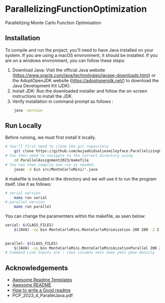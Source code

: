 # ParallelizingFunctionOptimization
Parallelizing Monte Carlo Function Optimisation

## Installation

To compile and run the project, you'll need to have Java installed on your system. If you are using a macOS environment, it should be installed. If you are on a windows environment, you can follow these steps:

1. Download Java: Visit the official Java website (https://www.oracle.com/java/technologies/javase-downloads.html) or the AdoptOpenJDK website (https://adoptopenjdk.net/) to download the Java Development Kit (JDK).
2. Install JDK: Run the downloaded installer and follow the on-screen instructions to install the JDK.
3. Verify installation in command prompt as follows : 

```bash 
    java -version 
```

## Run Locally

Before running, we must first install it locally. 


```bash 
# You'll first need to clone the git repository
    git clone https://github.com/mujaahidsaliesmileyface.ParallelizingFunctionOptimization
# You then need to navigate to the correct directory using 
    cd ParallelAssignment2023/makefile
# You can then compile and run as needed. 
    javac -d bin src/MonteCarloMini/*.java
```

A makefile is included in the directory and we will use it to run the program itself. Use it as follows: 
```bash 
# serial version
    make run serial
# parallel version
    make run parallel
```
You can change the paramemters within the makefile, as seen below: 
```bash 
serial: $(CLASS_FILES)
	$(JAVA) -cp bin MonteCarloMini.MonteCarloMinimization 200 200 -2 2 -2 2 0.5
	
	
parallel: $(CLASS_FILES)
	$(JAVA) -cp bin MonteCarloMini.MonteCarloMinimizationParallel 200 200 -2 2 -2 2 0.5
# Command Line Inputs are : rows columns xmin xmax ymin ymax density
```

## Acknowledgements

 - [Awesome Readme Templates](https://awesomeopensource.com/project/elangosundar/awesome-README-templates)
 - [Awesome README](https://github.com/matiassingers/awesome-readme)
 - [How to write a Good readme](https://bulldogjob.com/news/449-how-to-write-a-good-readme-for-your-github-project)
 - PCP_2023_4_ParallelJava.pdf
